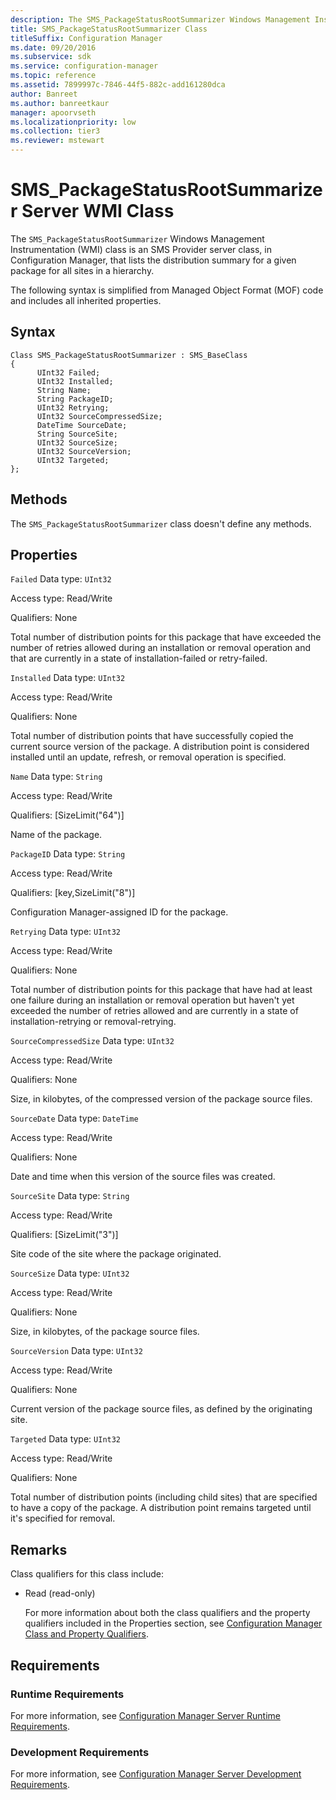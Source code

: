 ```yaml
---
description: The SMS_PackageStatusRootSummarizer Windows Management Instrumentation class is an SMS Provider server class, in Configuration Manager, that lists the distribution summary for a given package.
title: SMS_PackageStatusRootSummarizer Class
titleSuffix: Configuration Manager
ms.date: 09/20/2016
ms.subservice: sdk
ms.service: configuration-manager
ms.topic: reference
ms.assetid: 7899997c-7846-44f5-882c-add161280dca
author: Banreet
ms.author: banreetkaur
manager: apoorvseth
ms.localizationpriority: low
ms.collection: tier3
ms.reviewer: mstewart
---
```

# SMS_PackageStatusRootSummarizer Server WMI Class
The `SMS_PackageStatusRootSummarizer` Windows Management Instrumentation (WMI) class is an SMS Provider server class, in Configuration Manager, that lists the distribution summary for a given package for all sites in a hierarchy.

 The following syntax is simplified from Managed Object Format (MOF) code and includes all inherited properties.

## Syntax

```
Class SMS_PackageStatusRootSummarizer : SMS_BaseClass
{
      UInt32 Failed;
      UInt32 Installed;
      String Name;
      String PackageID;
      UInt32 Retrying;
      UInt32 SourceCompressedSize;
      DateTime SourceDate;
      String SourceSite;
      UInt32 SourceSize;
      UInt32 SourceVersion;
      UInt32 Targeted;
};
```

## Methods
 The `SMS_PackageStatusRootSummarizer` class doesn't define any methods.

## Properties
 `Failed`
 Data type: `UInt32`

 Access type: Read/Write

 Qualifiers: None

 Total number of distribution points for this package that have exceeded the number of retries allowed during an installation or removal operation and that are currently in a state of installation-failed or retry-failed.

 `Installed`
 Data type: `UInt32`

 Access type: Read/Write

 Qualifiers: None

 Total number of distribution points that have successfully copied the current source version of the package. A distribution point is considered installed until an update, refresh, or removal operation is specified.

 `Name`
 Data type: `String`

 Access type: Read/Write

 Qualifiers: [SizeLimit("64")]

 Name of the package.

 `PackageID`
 Data type: `String`

 Access type: Read/Write

 Qualifiers: [key,SizeLimit("8")]

 Configuration Manager-assigned ID for the package.

 `Retrying`
 Data type: `UInt32`

 Access type: Read/Write

 Qualifiers: None

 Total number of distribution points for this package that have had at least one failure during an installation or removal operation but haven't yet exceeded the number of retries allowed and are currently in a state of installation-retrying or removal-retrying.

 `SourceCompressedSize`
 Data type: `UInt32`

 Access type: Read/Write

 Qualifiers: None

 Size, in kilobytes, of the compressed version of the package source files.

 `SourceDate`
 Data type: `DateTime`

 Access type: Read/Write

 Qualifiers: None

 Date and time when this version of the source files was created.

 `SourceSite`
 Data type: `String`

 Access type: Read/Write

 Qualifiers: [SizeLimit("3")]

 Site code of the site where the package originated.

 `SourceSize`
 Data type: `UInt32`

 Access type: Read/Write

 Qualifiers: None

 Size, in kilobytes, of the package source files.

 `SourceVersion`
 Data type: `UInt32`

 Access type: Read/Write

 Qualifiers: None

 Current version of the package source files, as defined by the originating site.

 `Targeted`
 Data type: `UInt32`

 Access type: Read/Write

 Qualifiers: None

 Total number of distribution points (including child sites) that are specified to have a copy of the package. A distribution point remains targeted until it's specified for removal.

## Remarks
 Class qualifiers for this class include:

- Read (read-only)

  For more information about both the class qualifiers and the property qualifiers included in the Properties section, see [Configuration Manager Class and Property Qualifiers](../../../../../develop/reference/misc/class-and-property-qualifiers.md).

## Requirements

### Runtime Requirements
 For more information, see [Configuration Manager Server Runtime Requirements](../../../../../develop/core/reqs/server-runtime-requirements.md).

### Development Requirements
 For more information, see [Configuration Manager Server Development Requirements](../../../../../develop/core/reqs/server-development-requirements.md).
